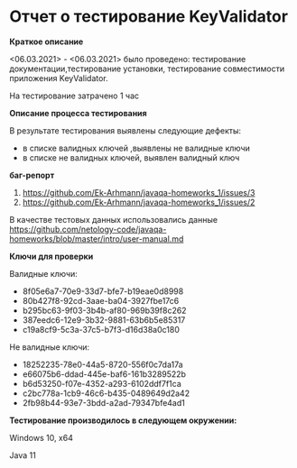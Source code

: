 # Отчет о тестирование KeyValidator

**Краткое описание**

<06.03.2021> - <06.03.2021> было проведено: тестирование документации,тестирование установки, тестирование совместимости приложения KeyValidator.

На тестирование затрачено 1 час

**Описание процесса тестирования**

В результате тестирования выявлены следующие дефекты:

- в списке валидных ключей ,выявлены не валидные ключи
- в списке не валидных ключей, выявлен валидный ключ

**баг-репорт**

1.  https://github.com/Ek-Arhmann/javaqa-homeworks_1/issues/3
2. https://github.com/Ek-Arhmann/javaqa-homeworks_1/issues/2


В качестве тестовых данных использовались данные https://github.com/netology-code/javaqa-homeworks/blob/master/intro/user-manual.md

**Ключи для проверки**

Валидные ключи:

- 8f05e6a7-70e9-33d7-bfe7-b19eae0d8998
- 80b427f8-92cd-3aae-ba04-3927fbe17c6
- b295bc63-9f03-3b4b-af80-969b39f8c262
- 387eedc6-12e9-3b32-9881-63b6b5e85317
- c19a8cf9-5c3a-37c5-b7f3-d16d38a0c180

Не валидные ключи:

- 18252235-78e0-44a5-8720-556f0c7da17a
- e66075b6-ddad-445e-baf6-161b3289522b
- b6d53250-f07e-4352-a293-6102ddf7f1ca
- c2bc778a-1cb9-46c6-b435-0489649d2a42
- 2fb98b44-93e7-3bdd-a2ad-79347bfe4ad1

**Тестирование производилось в следующем окружении:**

Windows 10, x64

Java 11
